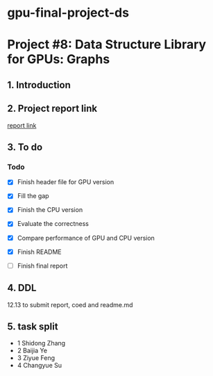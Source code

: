 # gpu-final-project-ds 

# Project #8: Data Structure Library for GPUs: Graphs

## 1. Introduction

## 2. Project report link
[report link](https://www.overleaf.com/5446618226vkrkpmmqqckf#965552)

## 3. To do

### Todo

- [x] Finish header file for GPU version
- [x] Fill the gap 
- [x] Finish the CPU version
- [x] Evaluate the correctness
- [x] Compare performance of GPU and CPU version
- [x] Finish README
- [ ] Finish final report


## 4. DDL
12.13 to submit report, coed and readme.md

## 5. task split
 - 1 Shidong Zhang
 - 2 Baijia Ye
 - 3 Ziyue Feng
 - 4 Changyue Su
